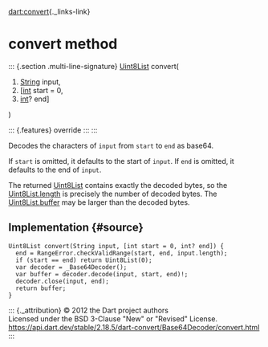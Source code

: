 [dart:convert](../../dart-convert/dart-convert-library){._links-link}

convert method
==============

::: {.section .multi-line-signature}
[Uint8List](../../dart-typed_data/uint8list-class) convert(

1.  [String](../../dart-core/string-class) input,
2.  \[[int](../../dart-core/int-class) start = 0,
3.  [int](../../dart-core/int-class)? end\]

)

::: {.features}
override
:::
:::

Decodes the characters of `input` from `start` to `end` as base64.

If `start` is omitted, it defaults to the start of `input`. If `end` is
omitted, it defaults to the end of `input`.

The returned [Uint8List](../../dart-typed_data/uint8list-class) contains
exactly the decoded bytes, so the
[Uint8List.length](../../dart-core/list/length) is precisely the number
of decoded bytes. The
[Uint8List.buffer](../../dart-typed_data/typeddata/buffer) may be larger
than the decoded bytes.

Implementation {#source}
--------------

``` {.language-dart data-language="dart"}
Uint8List convert(String input, [int start = 0, int? end]) {
  end = RangeError.checkValidRange(start, end, input.length);
  if (start == end) return Uint8List(0);
  var decoder = _Base64Decoder();
  var buffer = decoder.decode(input, start, end)!;
  decoder.close(input, end);
  return buffer;
}
```

::: {._attribution}
© 2012 the Dart project authors\
Licensed under the BSD 3-Clause \"New\" or \"Revised\" License.\
<https://api.dart.dev/stable/2.18.5/dart-convert/Base64Decoder/convert.html>
:::
